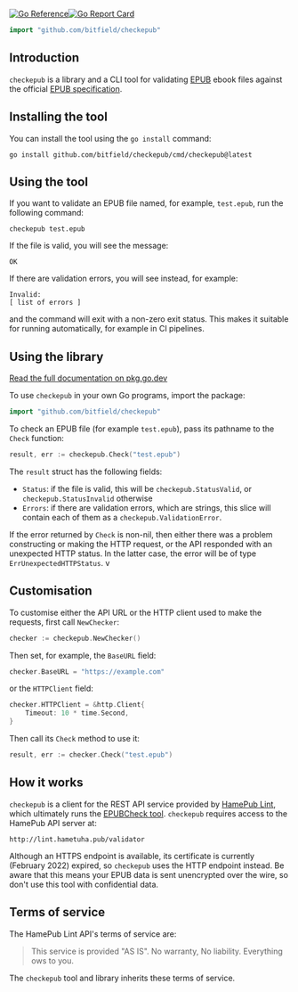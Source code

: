 [![Go Reference](https://pkg.go.dev/badge/github.com/bitfield/checkepub.svg)](https://pkg.go.dev/github.com/bitfield/checkepub)[![Go Report Card](https://goreportcard.com/badge/github.com/bitfield/checkepub)](https://goreportcard.com/report/github.com/bitfield/checkepub)

```go
import "github.com/bitfield/checkepub"
```

## Introduction

`checkepub` is a library and a CLI tool for validating [EPUB](https://en.wikipedia.org/wiki/EPUB) ebook files against the official [EPUB specification](https://www.iso.org/standard/53255.html).

## Installing the tool

You can install the tool using the `go install` command:

```
go install github.com/bitfield/checkepub/cmd/checkepub@latest
```

## Using the tool

If you want to validate an EPUB file named, for example, `test.epub`, run the following command:

```
checkepub test.epub
```

If the file is valid, you will see the message:

```
OK
```

If there are validation errors, you will see instead, for example:

```
Invalid:
[ list of errors ]
```

and the command will exit with a non-zero exit status. This makes it suitable for running automatically, for example in CI pipelines.

## Using the library

[Read the full documentation on pkg.go.dev](https://pkg.go.dev/github.com/bitfield/checkepub)

To use `checkepub` in your own Go programs, import the package:

```go
import "github.com/bitfield/checkepub"
```

To check an EPUB file (for example `test.epub`), pass its pathname to the `Check` function:

```go
result, err := checkepub.Check("test.epub")
```

The `result` struct has the following fields:

* `Status`: if the file is valid, this will be `checkepub.StatusValid`, or `checkepub.StatusInvalid` otherwise
* `Errors`: if there are validation errors, which are strings, this slice will contain each of them as a `checkepub.ValidationError`.

If the error returned by `Check` is non-nil, then either there was a problem constructing or making the HTTP request, or the API responded with an unexpected HTTP status. In the latter case, the error will be of type `ErrUnexpectedHTTPStatus`.
v
## Customisation

To customise either the API URL or the HTTP client used to make the requests, first call `NewChecker`:

```go
checker := checkepub.NewChecker()
```

Then set, for example, the `BaseURL` field:

```go
checker.BaseURL = "https://example.com"
```

or the `HTTPClient` field:

```go
checker.HTTPClient = &http.Client{
    Timeout: 10 * time.Second,
}
```

Then call its `Check` method to use it:

```go
result, err := checker.Check("test.epub")
```

## How it works

`checkepub` is a client for the REST API service provided by [HamePub Lint](https://lint.hametuha.pub/), which ultimately runs the [EPUBCheck tool](https://www.w3.org/publishing/epubcheck/). `checkepub` requires access to the HamePub API server at:

```
http://lint.hametuha.pub/validator
```

Although an HTTPS endpoint is available, its certificate is currently (February 2022) expired, so `checkepub` uses the HTTP endpoint instead. Be aware that this means your EPUB data is sent unencrypted over the wire, so don't use this tool with confidential data.

## Terms of service

The HamePub Lint API's terms of service are:

> This service is provided "AS IS". No warranty, No liability. Everything ows to you.

The `checkepub` tool and library inherits these terms of service.
